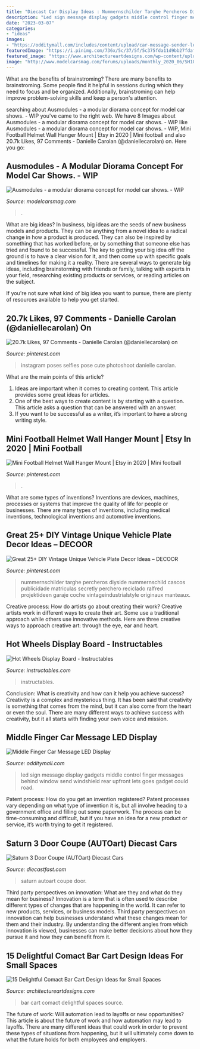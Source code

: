 ```yaml
---
title: "Diecast Car Display Ideas : Nummernschilder Targhe Percheros Diyside Nummernschild Cascos Publicidade Matriculas Secretly Perchero Reciclado Ralfred Projektideen Garaje Coche Vintageindustrialstyle Originaux Manteaux"
description: "Led sign message display gadgets middle control finger messages behind window send windshield rear upfront lets goes gadget could road"
date: "2023-03-07"
categories:
- "ideas"
images:
- "https://odditymall.com/includes/content/upload/car-message-sender-led-display-1210.jpg"
featuredImage: "https://i.pinimg.com/736x/5c/37/5f/5c375fda11d9bb27fdaf33f66485e3c1.jpg"
featured_image: "https://www.architectureartdesigns.com/wp-content/uploads/2015/01/842.jpg"
image: "http://www.modelcarsmag.com/forums/uploads/monthly_2020_06/SH100873.JPG.6ddbdb2a82f74bdde7ede5e50e09a4ac.JPG"
---
```



What are the benefits of brainstroming?
There are many benefits to brainstroming. Some people find it helpful in sessions during which they need to focus and be organized. Additionally, brainstroming can help improve problem-solving skills and keep a person's attention.

	

		
searching about Ausmodules - a modular diorama concept for model car shows. - WIP you've came to the right web. We have 8 Images about Ausmodules - a modular diorama concept for model car shows. - WIP like Ausmodules - a modular diorama concept for model car shows. - WIP, Mini Football Helmet Wall Hanger Mount | Etsy in 2020 | Mini football and also 20.7k Likes, 97 Comments - Danielle Carolan (@daniellecarolan) on. Here you go:
		
    
## Ausmodules - A Modular Diorama Concept For Model Car Shows. - WIP

<img loading=lazy src="http://www.modelcarsmag.com/forums/uploads/monthly_2020_06/SH100873.JPG.6ddbdb2a82f74bdde7ede5e50e09a4ac.JPG" onerror="this.onerror=null;this.src='https://tse3.mm.bing.net/th?id=OIP.vPK5dITsx0PRuQoP9r3RTwHaFj&amp;pid=15.1';" alt="Ausmodules - a modular diorama concept for model car shows. - WIP">

_Source: modelcarsmag.com_

>. 

	

What are big ideas?
In business, big ideas are the seeds of new business models and products. They can be anything from a novel idea to a radical change in how a product is produced. They can also be inspired by something that has worked before, or by something that someone else has tried and found to be successful. 
The key to getting your big idea off the ground is to have a clear vision for it, and then come up with specific goals and timelines for making it a reality. There are several ways to generate big ideas, including brainstorming with friends or family, talking with experts in your field, researching existing products or services, or reading articles on the subject. 

If you're not sure what kind of big idea you want to pursue, there are plenty of resources available to help you get started.

    
## 20.7k Likes, 97 Comments - Danielle Carolan (@daniellecarolan) On

<img loading=lazy src="https://i.pinimg.com/736x/65/da/5a/65da5a62ea1a65d7edfce4bdfb674a20.jpg" onerror="this.onerror=null;this.src='https://tse4.mm.bing.net/th?id=OIP.N32ZQygvw3hvCbEuCUVY0AHaJP&amp;pid=15.1';" alt="20.7k Likes, 97 Comments - Danielle Carolan (@daniellecarolan) on">

_Source: pinterest.com_

>instagram poses selfies pose cute photoshoot danielle carolan. 

	

What are the main points of this article?
1. Ideas are important when it comes to creating content. This article provides some great ideas for articles.
2. One of the best ways to create content is by starting with a question. This article asks a question that can be answered with an answer.
3. If you want to be successful as a writer, it’s important to have a strong writing style.

    
## Mini Football Helmet Wall Hanger Mount | Etsy In 2020 | Mini Football

<img loading=lazy src="https://i.pinimg.com/736x/5c/37/5f/5c375fda11d9bb27fdaf33f66485e3c1.jpg" onerror="this.onerror=null;this.src='https://tse4.mm.bing.net/th?id=OIP.ENoM7wTr9e-on0BHt-XzoAHaFj&amp;pid=15.1';" alt="Mini Football Helmet Wall Hanger Mount | Etsy in 2020 | Mini football">

_Source: pinterest.com_

>. 

	

What are some types of inventions?
Inventions are devices, machines, processes or systems that improve the quality of life for people or businesses. There are many types of inventions, including medical inventions, technological inventions and automotive inventions.

    
## Great 25+ DIY Vintage Unique Vehicle Plate Decor Ideas – DECOOR

<img loading=lazy src="https://i.pinimg.com/736x/41/a2/64/41a264ae4ae71b4962bafd9bc7b165a5.jpg" onerror="this.onerror=null;this.src='https://tse3.mm.bing.net/th?id=OIP.qNTal1tJsdWK7T1v6V6UOwHaMd&amp;pid=15.1';" alt="Great 25+ DIY Vintage Unique Vehicle Plate Decor Ideas – DECOOR">

_Source: pinterest.com_

>nummernschilder targhe percheros diyside nummernschild cascos publicidade matriculas secretly perchero reciclado ralfred projektideen garaje coche vintageindustrialstyle originaux manteaux. 

	

Creative process: How do artists go about creating their work?
Creative artists work in different ways to create their art. Some use a traditional approach while others use innovative methods. Here are three creative ways to approach creative art: through the eye, ear and heart.

    
## Hot Wheels Display Board - Instructables

<img loading=lazy src="https://content.instructables.com/ORIG/FIO/J8YM/HGU2E2K5/FIOJ8YMHGU2E2K5.jpg?frame=1" onerror="this.onerror=null;this.src='https://tse2.mm.bing.net/th?id=OIP.3XDq0l-Ym6_44u9aTSXzGAHaFj&amp;pid=15.1';" alt="Hot Wheels Display Board - Instructables">

_Source: instructables.com_

>instructables. 

	

Conclusion: What is creativity and how can it help you achieve success?
Creativity is a complex and mysterious thing. It has been said that creativity is something that comes from the mind, but it can also come from the heart or even the soul. There are many different ways to achieve success with creativity, but it all starts with finding your own voice and mission.

    
## Middle Finger Car Message LED Display

<img loading=lazy src="https://odditymall.com/includes/content/upload/car-message-sender-led-display-1210.jpg" onerror="this.onerror=null;this.src='https://tse1.mm.bing.net/th?id=OIP.K52NLeuVBhacn_nzNtgKRwAAAA&amp;pid=15.1';" alt="Middle Finger Car Message LED Display">

_Source: odditymall.com_

>led sign message display gadgets middle control finger messages behind window send windshield rear upfront lets goes gadget could road. 

	

Patent process: How do you get an invention registered?
Patent processes vary depending on what type of invention it is, but all involve heading to a government office and filling out some paperwork. The process can be time-consuming and difficult, but if you have an idea for a new product or service, it’s worth trying to get it registered.

    
## Saturn 3 Door Coupe (AUTOart) Diecast Cars

<img loading=lazy src="http://www.diecastfast.com/images/Imagehires013.jpg" onerror="this.onerror=null;this.src='https://tse1.mm.bing.net/th?id=OIP.BohqJVI_snP9keHThyKUSwHaFj&amp;pid=15.1';" alt="Saturn 3 Door Coupe (AUTOart) Diecast Cars">

_Source: diecastfast.com_

>saturn autoart coupe door. 

	

Third party perspectives on innovation: What are they and what do they mean for business?
Innovation is a term that is often used to describe different types of changes that are happening in the world. It can refer to new products, services, or business models. Third party perspectives on innovation can help businesses understand what these changes mean for them and their industry. By understanding the different angles from which innovation is viewed, businesses can make better decisions about how they pursue it and how they can benefit from it.

    
## 15 Delightful Comact Bar Cart Design Ideas For Small Spaces

<img loading=lazy src="https://www.architectureartdesigns.com/wp-content/uploads/2015/01/842.jpg" onerror="this.onerror=null;this.src='https://tse4.mm.bing.net/th?id=OIP.cAtT5l254mXERev5_LJPxgHaJ3&amp;pid=15.1';" alt="15 Delightful Comact Bar Cart Design Ideas for Small Spaces">

_Source: architectureartdesigns.com_

>bar cart comact delightful spaces source. 

	

The future of work: Will automation lead to layoffs or new opportunities?
This article is about the future of work and how automation may lead to layoffs. There are many different ideas that could work in order to prevent these types of situations from happening, but it will ultimately come down to what the future holds for both employees and employers.

